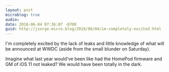 ```yaml
---
layout: post
microblog: true
audio: 
date: 2018-06-04 07:36:07 -0700
guid: http://jsorge.micro.blog/2018/06/04/im-completely-excited.html
---
```

I'm completely excited by the lack of leaks and little knowledge of what will be announced at WWDC (aside from the small blunder on Saturday).

Imagine what last year would’ve been like had the HomePod firmware and GM of iOS 11 not leaked? We would have been totally in the dark.
